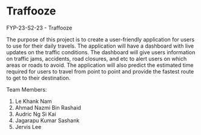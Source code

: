 # Traffooze
FYP-23-S2-23 -  Traffooze

The purpose of this project is to create a user-friendly application for users to use for their daily travels. The application will have a dashboard with live updates on the traffic conditions. The dashboard will give users information on traffic jams, accidents, road closures, and etc to alert users on which areas or roads to avoid. The application will also predict the estimated time required for users to travel from point to point and provide the fastest route to get to their destination. 

Team Members:
1. Le Khank Nam
2. Ahmad Nazmi Bin Rashaid
3. Audric Ng Si Kai
4. Jagarapu Kumar Sashank
5. Jervis Lee


